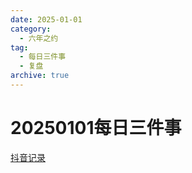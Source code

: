 ```yaml
---
date: 2025-01-01
category:
  - 六年之约
tag:
  - 每日三件事
  - 复盘
archive: true
---
```


# 20250101每日三件事

[抖音记录](https://www.douyin.com/user/MS4wLjABAAAAmKaQG1sbK0e5svJaVzHsN8HOW4GCUCVVmcx5bRP6wY4?modal_id=7454950221563317513)
